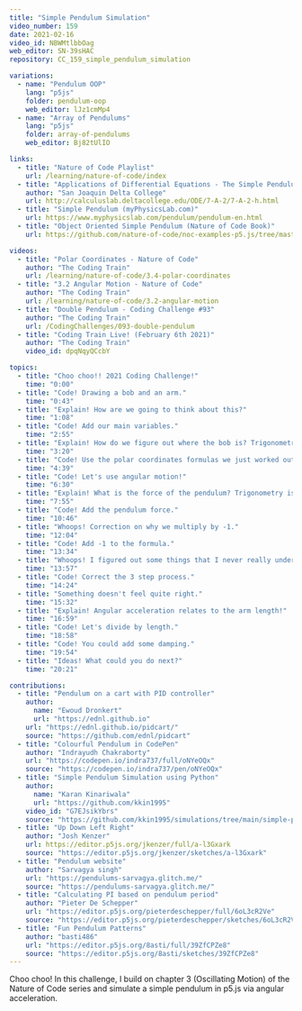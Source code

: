 ```yaml
---
title: "Simple Pendulum Simulation"
video_number: 159
date: 2021-02-16
video_id: NBWMtlbbOag
web_editor: SN-39sHAC
repository: CC_159_simple_pendulum_simulation

variations:
  - name: "Pendulum OOP"
    lang: "p5js"
    folder: pendulum-oop
    web_editor: lJz1cmMp4
  - name: "Array of Pendulums"
    lang: "p5js"
    folder: array-of-pendulums
    web_editor: Bj82tUlIO

links:
  - title: "Nature of Code Playlist"
    url: /learning/nature-of-code/index
  - title: "Applications of Differential Equations - The Simple Pendulum"
    author: "San Joaquin Delta College"
    url: http://calculuslab.deltacollege.edu/ODE/7-A-2/7-A-2-h.html
  - title: "Simple Pendulum (myPhysicsLab.com)"
    url: https://www.myphysicslab.com/pendulum/pendulum-en.html
  - title: "Object Oriented Simple Pendulum (Nature of Code Book)"
    url: https://github.com/nature-of-code/noc-examples-p5.js/tree/master/chp03_oscillation/NOC_3_10_PendulumExampleSimplified

videos:
  - title: "Polar Coordinates - Nature of Code"
    author: "The Coding Train"
    url: /learning/nature-of-code/3.4-polar-coordinates
  - title: "3.2 Angular Motion - Nature of Code"
    author: "The Coding Train"
    url: /learning/nature-of-code/3.2-angular-motion
  - title: "Double Pendulum - Coding Challenge #93"
    author: "The Coding Train"
    url: /CodingChallenges/093-double-pendulum
  - title: "Coding Train Live! (February 6th 2021)"
    author: "The Coding Train"
    video_id: dpqNqyQCcbY

topics:
  - title: "Choo choo!! 2021 Coding Challenge!"
    time: "0:00"
  - title: "Code! Drawing a bob and an arm."
    time: "0:43"
  - title: "Explain! How are we going to think about this?"
    time: "1:08"
  - title: "Code! Add our main variables."
    time: "2:55"
  - title: "Explain! How do we figure out where the bob is? Trigonometry is the answer!"
    time: "3:20"
  - title: "Code! Use the polar coordinates formulas we just worked out."
    time: "4:39"
  - title: "Code! Let's use angular motion!"
    time: "6:30"
  - title: "Explain! What is the force of the pendulum? Trigonometry is the answer!"
    time: "7:55"
  - title: "Code! Add the pendulum force."
    time: "10:46"
  - title: "Whoops! Correction on why we multiply by -1."
    time: "12:04"
  - title: "Code! Add -1 to the formula."
    time: "13:34"
  - title: "Whoops! I figured out some things that I never really understood."
    time: "13:57"
  - title: "Code! Correct the 3 step process."
    time: "14:24"
  - title: "Something doesn't feel quite right."
    time: "15:32"
  - title: "Explain! Angular acceleration relates to the arm length!"
    time: "16:59"
  - title: "Code! Let's divide by length."
    time: "18:58"
  - title: "Code! You could add some damping."
    time: "19:54"
  - title: "Ideas! What could you do next?"
    time: "20:21"

contributions:
  - title: "Pendulum on a cart with PID controller"
    author:
      name: "Ewoud Dronkert"
      url: "https://ednl.github.io"
    url: "https://ednl.github.io/pidcart/"
    source: "https://github.com/ednl/pidcart"
  - title: "Colourful Pendulum in CodePen"
    author: "Indrayudh Chakraborty"
    url: "https://codepen.io/indra737/full/oNYeOQx"
    source: "https://codepen.io/indra737/pen/oNYeOQx"
  - title: "Simple Pendulum Simulation using Python"
    author:
      name: "Karan Kinariwala"
      url: "https://github.com/kkin1995"
    video_id: "G7EJsikYbrs"
    source: "https://github.com/kkin1995/simulations/tree/main/simple-pendulum"
  - title: "Up Down Left Right"
    author: "Josh Kenzer"
    url: https://editor.p5js.org/jkenzer/full/a-l3Gxark
    source: "https://editor.p5js.org/jkenzer/sketches/a-l3Gxark"
  - title: "Pendulum website"
    author: "Sarvagya singh"
    url: "https://pendulums-sarvagya.glitch.me/"
    source: "https://pendulums-sarvagya.glitch.me/"
  - title: "Calculating PI based on pendulum period"
    author: "Pieter De Schepper"
    url: "https://editor.p5js.org/pieterdeschepper/full/6oL3cR2Ve"
    source: "https://editor.p5js.org/pieterdeschepper/sketches/6oL3cR2Ve"
  - title: "Fun Pendulum Patterns"
    author: "basti486"
    url: "https://editor.p5js.org/8asti/full/39ZfCPZe8"
    source: "https://editor.p5js.org/8asti/sketches/39ZfCPZe8"
---
```


Choo choo! In this challenge, I build on chapter 3 (Oscillating Motion) of the Nature of Code series and simulate a simple pendulum in p5.js via angular acceleration.
